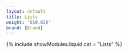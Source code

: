 ```yaml
---
layout: default
title: Lists
weight: "010.020"
brand: [Brand]
---
```


{% include showModules.liquid  cat = "Lists" %}